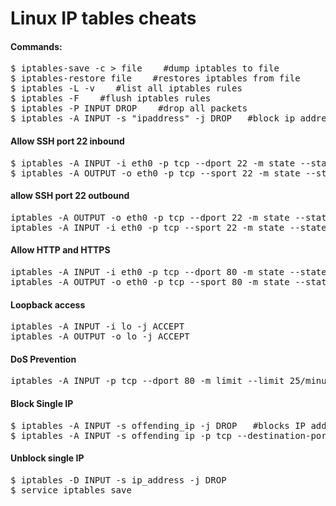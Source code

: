 Linux IP tables cheats
======================

<h4>Commands:</h4>
<pre>
$ iptables-save -c > file    #dump iptables to file
$ iptables-restore file    #restores iptables from file
$ iptables -L -v    #list all iptables rules
$ iptables -F    #flush iptables rules
$ iptables -P INPUT DROP    #drop all packets
$ iptables -A INPUT -s "ipaddress" -j DROP   #block ip address and drop packets
</pre>



<h4>Allow SSH port 22 inbound</h4>
<pre>
$ iptables -A INPUT -i eth0 -p tcp --dport 22 -m state --state NEW,ESTABLISHED -j ACCEPT
$ iptables -A OUTPUT -o eth0 -p tcp --sport 22 -m state --state ESTABLISHED -j ACCEPT
</pre>

<h4>allow SSH port 22 outbound</h4>
<pre>
iptables -A OUTPUT -o eth0 -p tcp --dport 22 -m state --state NEW,ESTABLISHED -j ACCEPT
iptables -A INPUT -i eth0 -p tcp --sport 22 -m state --state ESTABLISHED -j ACCEPT
</pre>

<h4>Allow HTTP and HTTPS</h4>
<pre>
iptables -A INPUT -i eth0 -p tcp --dport 80 -m state --state NEW,ESTABLISHED -j ACCEPT
iptables -A OUTPUT -o eth0 -p tcp --sport 80 -m state --state ESTABLISHED -j ACCEPT
</pre>

<h4>Loopback access</h4>
<pre>
iptables -A INPUT -i lo -j ACCEPT
iptables -A OUTPUT -o lo -j ACCEPT
</pre>

<h4>DoS Prevention</h4>
<pre>
iptables -A INPUT -p tcp --dport 80 -m limit --limit 25/minute --limit-burst 100 -j ACCEPT
</pre>

<h4>Block Single IP</h4>
<pre>
$ iptables -A INPUT -s offending_ip -j DROP   #blocks IP address
$ iptables -A INPUT -s offending_ip -p tcp --destination-port 25 -j DROP   #blocks single port for a single IP
</pre>

<h4>Unblock single IP</h4>
<pre>
$ iptables -D INPUT -s ip_address -j DROP
$ service iptables save
</pre>







